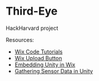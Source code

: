# Third-Eye
HackHarvard project

Resources:
- [Wix Code Tutorials](https://support.wix.com/en/wix-code/code-tutorials)
- [Wix Upload Button](https://support.wix.com/en/article/how-to-use-the-upload-button-with-code)
- [Embedding Unity in Wix](https://stackoverflow.com/questions/22577223/how-to-add-a-unity-app-to-a-wix-site)
- [Gathering Sensor Data in Unity](https://docs.unity3d.com/Manual/MobileInput.html)
